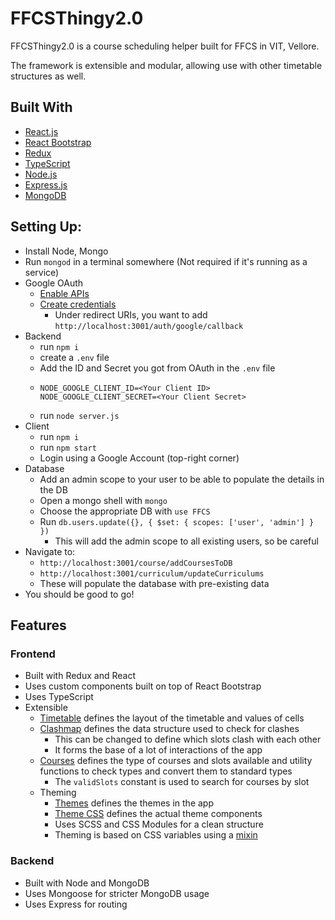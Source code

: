 # FFCSThingy2.0

FFCSThingy2.0 is a course scheduling helper built for FFCS in VIT, Vellore. 

The framework is extensible and modular, allowing use with other timetable structures as well.

## Built With
- [React.js](https://reactjs.org/)
- [React Bootstrap](https://react-bootstrap.github.io/)
- [Redux](https://redux.js.org/)
- [TypeScript](https://www.typescriptlang.org/)
- [Node.js](https://nodejs.org/)
- [Express.js](https://expressjs.com/)
- [MongoDB](https://www.mongodb.com/)

## Setting Up:
- Install Node, Mongo
- Run ```mongod``` in a terminal somewhere (Not required if it's running as a service)
- Google OAuth
  - [Enable APIs](https://developers.google.com/identity/protocols/oauth2/web-server#enable-apis)
  - [Create credentials](https://developers.google.com/identity/protocols/oauth2/web-server#creatingcred)
    - Under redirect URIs, you want to add `http://localhost:3001/auth/google/callback`
- Backend
  - run ```npm i```
  - create a `.env` file
  - Add the ID and Secret you got from OAuth in the `.env` file
  - ```
    NODE_GOOGLE_CLIENT_ID=<Your Client ID>
    NODE_GOOGLE_CLIENT_SECRET=<Your Client Secret>
    ```
  - run ```node server.js```
- Client
  - run ```npm i```
  - run ```npm start```
  - Login using a Google Account (top-right corner)
- Database
  - Add an admin scope to your user to be able to populate the details in the DB
  - Open a mongo shell with ```mongo```
  - Choose the appropriate DB with ```use FFCS```
  - Run ```db.users.update({}, { $set: { scopes: ['user', 'admin'] } })```
    - This will add the admin scope to all existing users, so be careful
- Navigate to: 
	-  ```http://localhost:3001/course/addCoursesToDB```    
    -  ```http://localhost:3001/curriculum/updateCurriculums```
    -  These will populate the database with pre-existing data
 -  You should be good to go!

## Features
### Frontend
- Built with Redux and React
- Uses custom components built on top of React Bootstrap
- Uses TypeScript
- Extensible
  - [Timetable](/client/src/constants/Timetable.js) defines the layout of the timetable and values of cells
  - [Clashmap](/client/src/constants/ClashMap.ts) defines the data structure used to check for clashes
    - This can be changed to define which slots clash with each other
    - It forms the base of a lot of interactions of the app
  - [Courses](/client/src/constants/Courses.js) defines the type of courses and slots available and utility functions to check types and convert them to standard types
    - The ```validSlots``` constant is used to search for courses by slot
  - Theming
    - [Themes](/client/src/constants/Themes.ts) defines the themes in the app
    - [Theme CSS](/client/src/css/constants/_colorPalette.scss) defines the actual theme components
    - Uses SCSS and CSS Modules for a clean structure
    - Theming is based on CSS variables using a [mixin](/client/src/css/utilities/_mixins.scss)

### Backend
- Built with Node and MongoDB
- Uses Mongoose for stricter MongoDB usage
- Uses Express for routing

